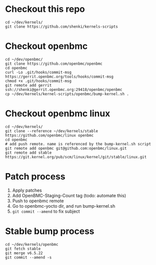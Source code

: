 
# Checkout this repo
```
cd ~/dev/kernels/
git clone https://github.com/shenki/kernels-scripts
```

# Checkout openbmc
```
cd ~/dev/openbmc/
git clone https://github.com/openbmc/openbmc
cd openbmc
curl -Lo .git/hooks/commit-msg https://gerrit.openbmc.org/tools/hooks/commit-msg
chmod +x .git/hooks/commit-msg
git remote add gerrit ssh://shenki@gerrit.openbmc.org:29418/openbmc/openbmc
cp ~/dev/kernels/kernel-scripts/openbmc/bump-kernel.sh .
```

# Checkout openbmc linux
```
cd ~/dev/kernels/
git clone --reference ~/dev/kernels/stable https://github.com/openbmc/linux openbmc
cd openbmc
# add push remote. name is referenced by the bump-kernel.sh script
git remote add openbmc git@github.com:openbmc/linux.git
git remote add stable https://git.kernel.org/pub/scm/linux/kernel/git/stable/linux.git
```

# Patch process

1. Apply patches
2. Add OpenBMC-Staging-Count tag (todo: automate this)
3. Push to openbmc remote
4. Go to openbmc-yocto dir, and run bump-kernel.sh
5. `git commit --amend` to fix subject

# Stable bump process
```
cd ~/dev/kernels/openbmc
git fetch stable
git merge v6.5.22
git commit --amend -s
```
